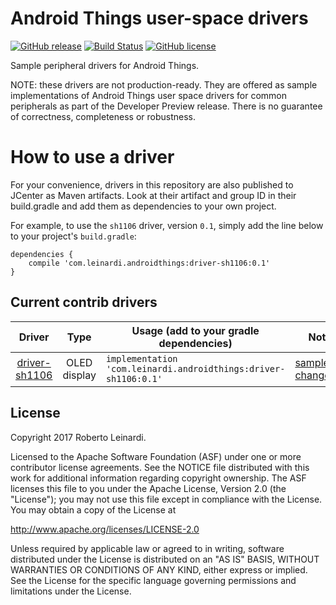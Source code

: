 # Android Things user-space drivers 

[![GitHub release](https://img.shields.io/github/release/leinardi/androidthings-drivers.svg?style=plastic)](https://github.com/leinardi/androidthings-drivers/releases)
[![Build Status](https://img.shields.io/travis/leinardi/androidthings-drivers/master.svg?style=plastic)](https://travis-ci.org/leinardi/androidthings-drivers)
[![GitHub license](https://img.shields.io/github/license/leinardi/androidthings-drivers.svg?style=plastic)](https://github.com/leinardi/androidthings-drivers/blob/master/LICENSE)


Sample peripheral drivers for Android Things.

NOTE: these drivers are not production-ready. They are offered as sample
implementations of Android Things user space drivers for common peripherals
as part of the Developer Preview release. There is no guarantee
of correctness, completeness or robustness.


# How to use a driver

For your convenience, drivers in this repository are also published to JCenter
as Maven artifacts. Look at their artifact and group ID in their build.gradle
and add them as dependencies to your own project.

For example, to use the `sh1106` driver, version `0.1`, simply add the line
below to your project's `build.gradle`:


```
dependencies {
    compile 'com.leinardi.androidthings:driver-sh1106:0.1'
}
```


## Current contrib drivers

<!-- DRIVER_LIST_START -->
Driver | Type | Usage (add to your gradle dependencies) | Note
:---:|:---:| --- | ---
[driver-sh1106](driver-sh1106) | OLED display | `implementation 'com.leinardi.androidthings:driver-sh1106:0.1'` | [sample](https://github.com/androidthings/drivers-samples/tree/master/driver-sh1106) [changelog](driver-sh1106/CHANGELOG.md)
<!-- DRIVER_LIST_END -->

## License

Copyright 2017 Roberto Leinardi.

Licensed to the Apache Software Foundation (ASF) under one or more contributor
license agreements.  See the NOTICE file distributed with this work for
additional information regarding copyright ownership.  The ASF licenses this
file to you under the Apache License, Version 2.0 (the "License"); you may not
use this file except in compliance with the License.  You may obtain a copy of
the License at

  http://www.apache.org/licenses/LICENSE-2.0

Unless required by applicable law or agreed to in writing, software
distributed under the License is distributed on an "AS IS" BASIS, WITHOUT
WARRANTIES OR CONDITIONS OF ANY KIND, either express or implied.  See the
License for the specific language governing permissions and limitations under
the License.

